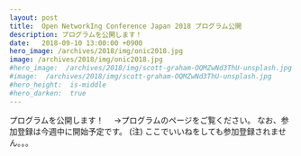 ```yaml
---
layout: post
title:  Open NetworkIng Conference Japan 2018 プログラム公開
description: プログラムを公開します！
date:   2018-09-10 13:00:00 +0900
hero_image: /archives/2018/img/onic2018.jpg
image: /archives/2018/img/onic2018.jpg
#hero_image:  /archives/2018/img/scott-graham-OQMZwNd3ThU-unsplash.jpg
#image:  /archives/2018/img/scott-graham-OQMZwNd3ThU-unsplash.jpg
#hero_height:  is-middle
#hero_darken:  true
---
```


プログラムを公開します！
　→プログラムのページをご覧ください。
なお、参加登録は今週中に開始予定です。
(注) ここでいいねをしても参加登録されません。。。